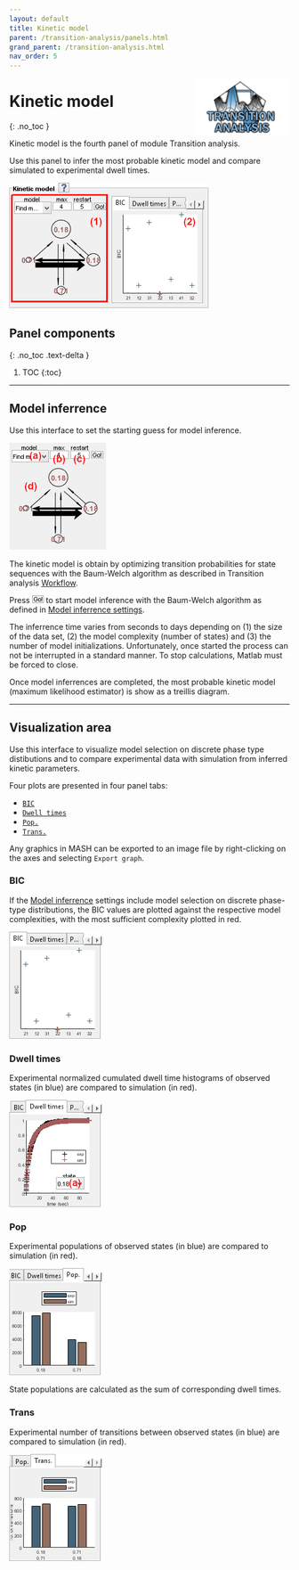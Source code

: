 ```yaml
---
layout: default
title: Kinetic model
parent: /transition-analysis/panels.html
grand_parent: /transition-analysis.html
nav_order: 5
---
```


<img src="../../assets/images/logos/logo-transition-analysis_400px.png" width="170" style="float:right; margin-left: 15px;"/>

# Kinetic model
{: .no_toc }

Kinetic model is the fourth panel of module Transition analysis.

Use this panel to infer the most probable kinetic model and compare simulated to experimental dwell times.

<a class="plain" href="../../assets/images/gui/TA-panel-kinetic-model.png"><img src="../../assets/images/gui/TA-panel-kinetic-model.png" style="max-width:359px;"></a>

## Panel components
{: .no_toc .text-delta }

1. TOC
{:toc}


---

## Model inferrence

Use this interface to set the starting guess for model inference.

<img src="../../assets/images/gui/TA-panel-kinetic-model-settings.png" style="max-width:174px;">

The kinetic model is obtain by optimizing transition probabilities for state sequences with the Baum-Welch algorithm as described in Transition analysis
[Workflow](../workflow.html#solve-the-kinetic-model).

Press 
![Go!](../../assets/images/gui/TA-but-go.png "Go!") to start model inference with the Baum-Welch algorithm as defined in 
[Model inferrence settings](#model-inference-settings).

The inferrence time varies from seconds to days depending on (1) the size of the data set, (2) the model complexity (number of states) and (3) the number of model initializations.
Unfortunately, once started the process can not be interrupted in a standard manner.
To stop calculations, Matlab must be forced to close.

Once model inferrences are completed, the most probable kinetic model (maximum likelihood estimator) is show as a treillis diagram.


---

## Visualization area

Use this interface to visualize model selection on discrete phase type distibutions and to compare experimental data with simulation from inferred kinetic parameters.

Four plots are presented in four panel tabs:
- [`BIC`](#BIC)
- [`Dwell times`](#dwell-times)
- [`Pop.`](#pop)
- [`Trans.`](#trans)

Any graphics in MASH can be exported to an image file by right-clicking on the axes and selecting `Export graph`.


### BIC

If the 
[Model inferrence](#model-inferrence) settings include model selection on discrete phase-type distributions, the BIC values are plotted against the respective model complexities, with the most sufficient complexity plotted in red.

<img src="../../assets/images/gui/TA-panel-kinetic-model-plot-bic.png" style="max-width:166px;">


### Dwell times

Experimental normalized cumulated dwell time histograms of observed states (in blue) are compared to simulation (in red).

<img src="../../assets/images/gui/TA-panel-kinetic-model-plot-cumhist.png" style="max-width:166px;">


### Pop

Experimental populations of observed states (in blue) are compared to simulation (in red).

<img src="../../assets/images/gui/TA-panel-kinetic-model-plot-pop.png" style="max-width:166px;">

State populations are calculated as the sum of corresponding dwell times.


### Trans

Experimental number of transitions between observed states (in blue) are compared to simulation (in red).

<img src="../../assets/images/gui/TA-panel-kinetic-model-plot-trans.png" style="max-width:166px;">


